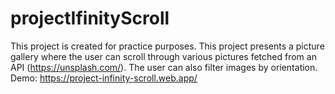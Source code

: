 # projectIfinityScroll
This project is created for practice purposes. This project presents a picture gallery where the user can scroll through various pictures fetched from an API (https://unsplash.com/). The user can also filter images by orientation.
Demo: https://project-infinity-scroll.web.app/
